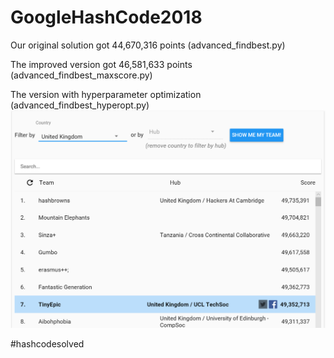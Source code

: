 # GoogleHashCode2018

Our original solution got 44,670,316 points (advanced_findbest.py)

The improved version got 46,581,633 points (advanced_findbest_maxscore.py)

The version with hyperparameter optimization (advanced_findbest_hyperopt.py)
![alt text](LatestScore.PNG "with HyperOpt")




#hashcodesolved 